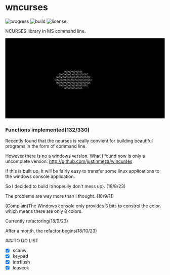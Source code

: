 # wncurses
![progress](http://progressed.io/bar/40?title=progress) ![build](https://img.shields.io/badge/build-passing-brightgreen.svg) ![license](https://img.shields.io/badge/license-WTFPL-brightgreen.svg)

NCURSES library in MS command line.

![](pics/ball.gif)

### Functions implemented(132/330)

Recently found that the ncurses is really convient for building beautiful programs in the form of command line.

However there is no a windows version. What I found now is only a uncomplete version: <http://github.com/justinmeza/wincurses>

If this is built up, It will be fairly easy to transfer some linux applications to the windows console application.

So I decided to build it(hopeully don't mess up). (18/8/23)

The problems are way more than I thought. (18/9/11)

(Complain)The Windows console only provides 3 bits to constrol the color, which means there are only 8 colors.

Currently refactoring(18/9/23)

After a month, the refactor begins(18/10/23)


###TO DO LIST
- [x] scanw
- [x] keypad
- [x] intrflush
- [x] leaveok
